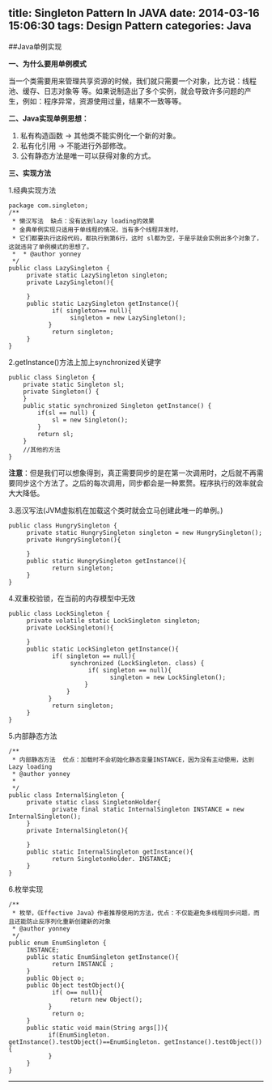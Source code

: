 title: Singleton Pattern In JAVA
date: 2014-03-16 15:06:30
tags: Design Pattern
categories: Java
---

##Java单例实现

**一、为什么要用单例模式**

当一个类需要用来管理共享资源的时候，我们就只需要一个对象，比方说：线程池、缓存、日志对象等
等。如果说制造出了多个实例，就会导致许多问题的产生，例如：程序异常，资源使用过量，结果不一致等等。

**二、Java实现单例思想：**

1. 私有构造函数 → 其他类不能实例化一个新的对象。
2. 私有化引用 → 不能进行外部修改。
3. 公有静态方法是唯一可以获得对象的方式。
<!-- more -->

**三、实现方法**

1.经典实现方法

```
package com.singleton;
/**
 * 懒汉写法  缺点：没有达到lazy loading的效果
 * 金典单例实现只适用于单线程的情况，当有多个线程并发时，
 * 它们都要执行这段代码，都执行到第6行，这时 sl都为空，于是乎就会实例出多个对象了，这就违背了单例模式的思想了。
 *  * @author yonney
 */
public class LazySingleton {
     private static LazySingleton singleton;
     private LazySingleton(){
           
     }
     public static LazySingleton getInstance(){
            if( singleton== null){
                 singleton = new LazySingleton();
           }
            return singleton;
     }
}
```

2.getInstance()方法上加上synchronized关键字

```
public class Singleton {
    private static Singleton sl;
    private Singleton() {
    }
    public static synchronized Singleton getInstance() {
        if(sl == null) {
            sl = new Singleton();
        }
        return sl;
    }
    //其他的方法
}
```

**注意**：但是我们可以想象得到，真正需要同步的是在第一次调用时，之后就不再需要同步这个方法了。之后的每次调用，同步都会是一种累赘。程序执行的效率就会大大降低。

3.恶汉写法(JVM虚拟机在加载这个类时就会立马创建此唯一的单例。)

```   
public class HungrySingleton {
     private static HungrySingleton singleton = new HungrySingleton();
     private HungrySingleton(){
           
     }
     public static HungrySingleton getInstance(){
            return singleton;
     }
}
```

4.双重校验锁，在当前的内存模型中无效

```
public class LockSingleton {
     private volatile static LockSingleton singleton;
     private LockSingleton(){
           
     }
     public static LockSingleton getInstance(){
            if( singleton == null){
                 synchronized (LockSingleton. class) {
                      if( singleton == null){
                            singleton = new LockSingleton();
                     }
                }
           }
            return singleton;
     }
}
```

5.内部静态方法

```
/**
 * 内部静态方法  优点：加载时不会初始化静态变量INSTANCE，因为没有主动使用，达到Lazy loading
 * @author yonney
 *
 */
public class InternalSingleton {
     private static class SingletonHolder{
            private final static InternalSingleton INSTANCE = new InternalSingleton();
     }
     private InternalSingleton(){
           
     }
     public static InternalSingleton getInstance(){
            return SingletonHolder. INSTANCE;
     }
}
```
    
6.枚举实现

```
/**
 * 枚举，《Effective Java》作者推荐使用的方法，优点：不仅能避免多线程同步问题，而且还能防止反序列化重新创建新的对象
 * @author yonney
 */
public enum EnumSingleton {
     INSTANCE;
     public static EnumSingleton getInstance(){
            return INSTANCE ;
     }
     public Object o;
     public Object testObject(){
            if( o== null){
                 return new Object();
           }
            return o;
     }
     public static void main(String args[]){
           if(EnumSingleton. getInstance().testObject()==EnumSingleton. getInstance().testObject()){
           }
     }
}
```

---
